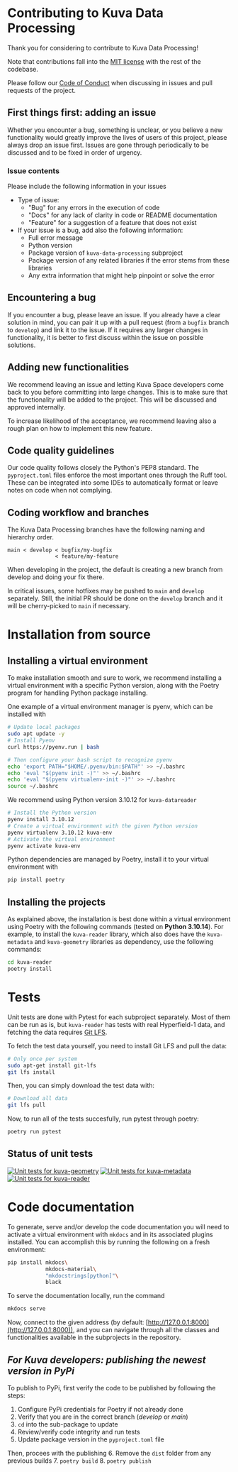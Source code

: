 # Contributing to Kuva Data Processing

Thank you for considering to contribute to Kuva Data Processing!

Note that contributions
fall into the [MIT license](LICENSE.md) with the rest of the codebase.

Please follow our [Code of Conduct](CODE_OF_CONDUCT.md) when discussing in issues and pull requests of the project.

## First things first: adding an issue

Whether you encounter a bug, something is unclear, or you believe a new functionality
would greatly improve the lives of users of this project, please always drop an issue
first. Issues are gone through periodically to be discussed and to be fixed in order of
urgency.

### Issue contents

Please include the following information in your issues

- Type of issue:
    - "Bug" for any errors in the execution of code
    - "Docs" for any lack of clarity in code or README documentation
    - "Feature" for a suggestion of a feature that does not exist
- If your issue is a bug, add also the following information:
    - Full error message
    - Python version
    - Package version of `kuva-data-processing` subproject
    - Package version of any related libraries if the error stems from these libraries
    - Any extra information that might help pinpoint or solve the error

## Encountering a bug

If you encounter a bug, please leave an issue. If you already have a clear solution in mind,
you can pair it up with a pull request (from a `bugfix` branch to `develop`) and link it
to the issue. If it requires any larger changes in functionality, it is better to first
discuss within the issue on possible solutions.

## Adding new functionalities

We recommend leaving an issue and letting Kuva Space developers come back to you before
committing into large changes. This is to make sure that the functionality will be added
to the project. This will be discussed and approved internally.

To increase likelihood of the acceptance, we recommend leaving also a rough plan on how
to implement this new feature.

## Code quality guidelines

Our code quality follows closely the Python's PEP8 standard. The `pyproject.toml` files
enforce the most important ones through the Ruff tool. These can be integrated into some
IDEs to automatically format or leave notes on code when not complying.

## Coding workflow and branches

The Kuva Data Processing branches have the following naming and hierarchy order.

```
main < develop < bugfix/my-bugfix
               < feature/my-feature
```

When developing in the project, the default is creating a new branch from develop and
doing your fix there.

In critical issues, some hotfixes may be pushed to `main` and `develop` separately. Still,
the initial PR should be done on the `develop` branch and it will be cherry-picked to `main`
if necessary.

# Installation from source

## Installing a virtual environment

To make installation smooth and sure to work, we recommend installing a virtual
environment with a specific Python version, along with the Poetry program for handling Python package installing.

One example of a virtual environment manager is pyenv, which can be installed with

```bash
# Update local packages
sudo apt update -y
# Install Pyenv
curl https://pyenv.run | bash

# Then configure your bash script to recognize pyenv
echo 'export PATH="$HOME/.pyenv/bin:$PATH"' >> ~/.bashrc
echo 'eval "$(pyenv init -)"' >> ~/.bashrc
echo 'eval "$(pyenv virtualenv-init -)"' >> ~/.bashrc
source ~/.bashrc
```

We recommend using Python version 3.10.12 for `kuva-datareader`

```bash
# Install the Python version
pyenv install 3.10.12
# Create a virtual environment with the given Python version
pyenv virtualenv 3.10.12 kuva-env
# Activate the virtual environment
pyenv activate kuva-env
```

Python dependencies are managed by Poetry, install it to your virtual environment with

```bash
pip install poetry
```


## Installing the projects

As explained above, the installation is best done within a virtual environment using
Poetry with the following commands (tested on **Python 3.10.14**). For example, to install
the `kuva-reader` library, which also does have the `kuva-metadata` and `kuva-geometry`
libraries as dependency, use the following commands:


```bash
cd kuva-reader
poetry install
```

# Tests

Unit tests are done with Pytest for each subproject separately. Most of them can be run
as is, but `kuva-reader` has tests with real Hyperfield-1 data, and fetching the data
requires [Git LFS](https://git-lfs.com/).

To fetch the test data yourself, you need to install Git LFS and pull the data:

```sh
# Only once per system
sudo apt-get install git-lfs
git lfs install
```

Then, you can simply download the test data with:

```sh
# Download all data
git lfs pull
```

Now, to run all of the tests succesfully, run pytest through poetry:

```sh
poetry run pytest
```

## Status of unit tests

[![Unit tests for kuva-geometry](https://github.com/KuvaSpace/kuva-data-processing/actions/workflows/test-kuva-geometry.yml/badge.svg?branch=main)](https://github.com/KuvaSpace/kuva-data-processing/actions/workflows/test-kuva-geometry.yml?branch=main)
[![Unit tests for kuva-metadata](https://github.com/KuvaSpace/kuva-data-processing/actions/workflows/test-kuva-metadata.yml/badge.svg?branch=main)](https://github.com/KuvaSpace/kuva-data-processing/actions/workflows/test-kuva-metadata.yml?branch=main)
[![Unit tests for kuva-reader](https://github.com/KuvaSpace/kuva-data-processing/actions/workflows/test-kuva-reader.yml/badge.svg?branch=main)](https://github.com/KuvaSpace/kuva-data-processing/actions/workflows/test-kuva-reader.yml?branch=main)


# Code documentation

To generate, serve and/or develop the code documentation you will need to activate a
virtual environment with `mkdocs` and in its associated plugins installed. You
can accomplish this by running the following on a fresh environment:

```bash
pip install mkdocs\
            mkdocs-material\
            "mkdocstrings[python]"\
            black
```

To serve the documentation locally, run the command

```bash
mkdocs serve
```

Now, connect to the given address (by default: [http://127.0.0.1:8000](http://127.0.0.1:8000)),
and you can navigate through all the classes and functionalities available in the subprojects
in the repository.

## *For Kuva developers: publishing the newest version in PyPi*

To publish to PyPi, first verify the code to be published by following the steps:

1. Configure PyPi credentials for Poetry if not already done
2. Verify that you are in the correct branch (*develop* or *main*)
3. `cd` into the sub-package to update
4. Review/verify code integrity and run tests
5. Update package version in the `pyproject.toml` file

Then, procees with the publishing
6. Remove the `dist` folder from any previous builds
7. `poetry build`
8. `poetry publish`
